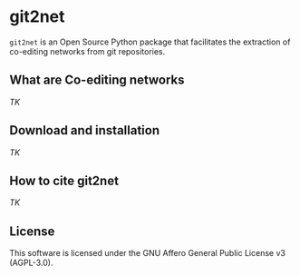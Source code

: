 # git2net

`git2net` is an Open Source Python package that facilitates the extraction of co-editing networks
from git repositories.

## What are Co-editing networks

*TK*

## Download and installation

*TK*

## How to cite git2net

*TK*

## License

This software is licensed under the GNU Affero General Public License v3 (AGPL-3.0).
